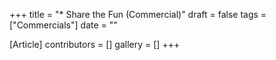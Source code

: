 +++
title = "* Share the Fun (Commercial)"
draft = false
tags = ["Commercials"]
date = ""

[Article]
contributors = []
gallery = []
+++